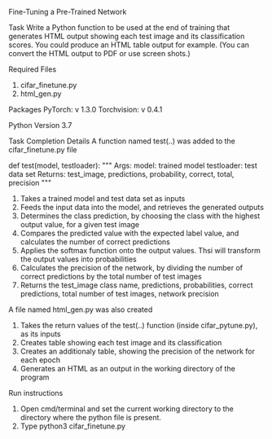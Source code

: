 Fine-Tuning a Pre-Trained Network

Task
Write a Python function to be used at the end of training that generates HTML output showing each test image and its classification scores. You could produce an HTML table output for example. (You can convert the HTML output to PDF or use screen shots.)

Required Files
1. cifar_finetune.py
2. html_gen.py

Packages
PyTorch: v 1.3.0
Torchvision: v 0.4.1

Python Version
3.7

Task Completion Details
A function named test(..) was added to the cifar_finetune.py file

  def test(model, testloader):
      """
      Args:
          model: trained model
          testloader: test data set
      Returns:
          test_image, predictions, probability, correct, total, precision
      """
      
  1) Takes a trained model and test data set as inputs
  2) Feeds the input data into the model, and retrieves the generated outputs
  3) Determines the class prediction, by choosing the class with the highest output value, for a given test image
  4) Compares the predicted value with the expected label value, and calculates the number of correct predictions
  5) Applies the softmax function onto the output values. Thsi will transform the output values into probabilities
  6) Calculates the precision of the network, by dividing the number of correct predictions by the total number of test images
  7) Returns the test_image class name, predictions, probabilities, correct predictions, total number of test images, network precision
  
A file named html_gen.py was also created 
	
  1) Takes the return values of the test(..) function (inside cifar_pytune.py), as its inputs
  2) Creates table showing each test image and its classification
  3) Creates an additionaly table, showing the precision of the network for each epoch
  4) Generates an HTML as an output in the working directory of the program

Run instructions
1. Open cmd/terminal and set the current working directory to the directory where the python file is present.
2. Type python3 cifar_finetune.py
